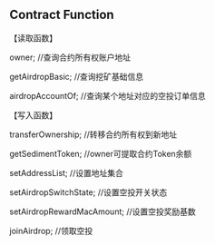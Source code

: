 ## Contract Function

【读取函数】

owner;                         //查询合约所有权账户地址

getAirdropBasic;               //查询挖矿基础信息

airdropAccountOf;              //查询某个地址对应的空投订单信息


【写入函数】

transferOwnership;             //转移合约所有权到新地址

getSedimentToken;              //owner可提取合约Token余额

setAddressList;                //设置地址集合

setAirdropSwitchState;         //设置空投开关状态

setAirdropRewardMacAmount;     //设置空投奖励基数

joinAirdrop;                   //领取空投
